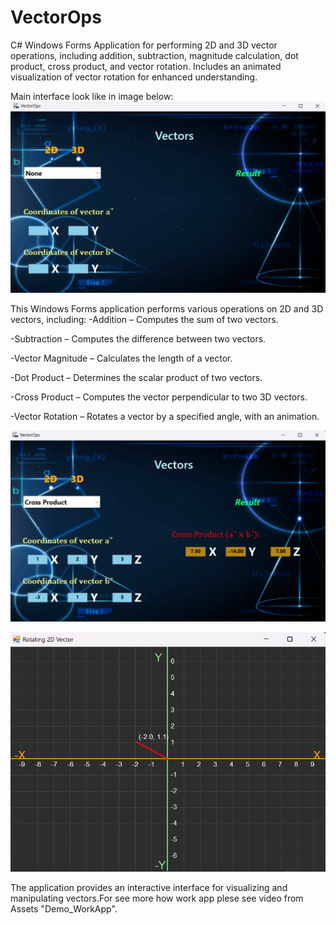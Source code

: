 # VectorOps
C# Windows Forms Application for performing 2D and 3D vector operations, including addition, subtraction, magnitude calculation, dot product, cross product, and vector rotation. Includes an animated visualization of vector rotation for enhanced understanding.

Main interface look like in image below:
![VectorOps](Assets/MainWindows.png)

This Windows Forms application performs various operations on 2D and 3D vectors, including:
  -Addition – Computes the sum of two vectors.
  
  -Subtraction – Computes the difference between two vectors.
  
  -Vector Magnitude – Calculates the length of a vector.
  
  -Dot Product – Determines the scalar product of two vectors.
  
  -Cross Product – Computes the vector perpendicular to two 3D vectors.
  
  -Vector Rotation – Rotates a vector by a specified angle, with an animation.
  
  ![VectorOps](Assets/CrossProduct_3DVector.png)
  
  ![VectorOps](Assets/VectorRotation_2D.png)

The application provides an interactive interface for visualizing and manipulating vectors.For see more how work app plese see video from Assets "Demo_WorkApp".
